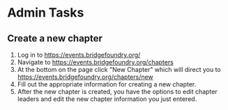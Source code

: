 # Admin Tasks

## Create a new chapter

1. Log in to https://events.bridgefoundry.org/
1. Navigate to https://events.bridgefoundry.org/chapters
1. At the bottom on the page click "New Chapter" which will direct you to https://events.bridgefoundry.org/chapters/new
1. Fill out the appropriate information for creating a new chapter.
1. After the new chapter is created, you have the options to edit chapter leaders and edit the new chapter information you just entered.
